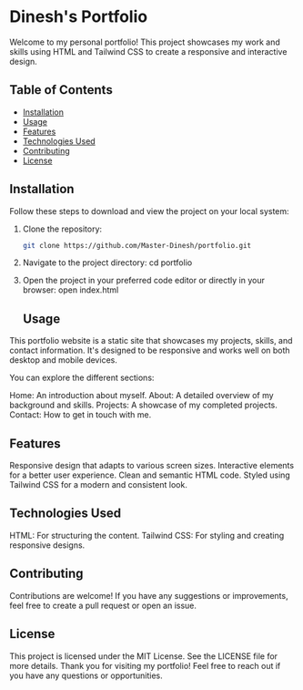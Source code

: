 # Dinesh's Portfolio

Welcome to my personal portfolio! This project showcases my work and skills using HTML and Tailwind CSS to create a responsive and interactive design.

## Table of Contents

- [Installation](#installation)
- [Usage](#usage)
- [Features](#features)
- [Technologies Used](#technologies-used)
- [Contributing](#contributing)
- [License](#license)

## Installation

Follow these steps to download and view the project on your local system:

1. Clone the repository:
   ```sh
   git clone https://github.com/Master-Dinesh/portfolio.git
2. Navigate to the project directory: cd portfolio
3. Open the project in your preferred code editor or directly in your browser:
   open index.html
   
   ## Usage
This portfolio website is a static site that showcases my projects, skills, and contact information. It's designed to be responsive and works well on both desktop and mobile devices.

You can explore the different sections:

Home: An introduction about myself.
About: A detailed overview of my background and skills.
Projects: A showcase of my completed projects.
Contact: How to get in touch with me.
## Features
Responsive design that adapts to various screen sizes.
Interactive elements for a better user experience.
Clean and semantic HTML code.
Styled using Tailwind CSS for a modern and consistent look.

## Technologies Used
HTML: For structuring the content.
Tailwind CSS: For styling and creating responsive designs.

## Contributing
Contributions are welcome! If you have any suggestions or improvements, feel free to create a pull request or open an issue.

## License
This project is licensed under the MIT License. See the LICENSE file for more details.
Thank you for visiting my portfolio! Feel free to reach out if you have any questions or opportunities.
